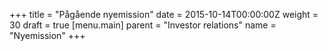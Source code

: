 +++
title = "Pågående nyemission"
date = 2015-10-14T00:00:00Z
weight = 30
draft = true
[menu.main]
parent = "Investor relations"
name = "Nyemission"
+++

<div class="cognito">
<script src="https://services.cognitoforms.com/s/0UaHaqFaiUmXjjCMvn0-dA"></script>
<script>Cognito.load("forms", { id: "7" });</script>
</div>
